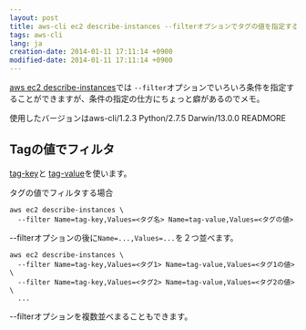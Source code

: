 ```yaml
---
layout: post
title: aws-cli ec2 describe-instances --filterオプションでタグの値を指定する
tags: aws-cli
lang: ja
creation-date: 2014-01-11 17:11:14 +0900
modified-date: 2014-01-11 17:11:14 +0900
---
```

[aws ec2 describe-instances](http://docs.aws.amazon.com/cli/latest/reference/ec2/describe-instances.html)では
`--filter`オプションでいろいろ条件を指定することができますが、条件の指定の仕方にちょっと癖があるのでメモ。

使用したバージョンはaws-cli/1.2.3 Python/2.7.5 Darwin/13.0.0
READMORE

Tagの値でフィルタ
-----------------
[tag-key](http://docs.aws.amazon.com/cli/latest/reference/ec2/describe-instances.html#tag-key)と
[tag-value](http://docs.aws.amazon.com/cli/latest/reference/ec2/describe-instances.html#tag-value)を使います。

タグの値でフィルタする場合

    aws ec2 describe-instances \
      --filter Name=tag-key,Values=<タグ名> Name=tag-value,Values=<タグの値>

--filterオプションの後に`Name=...,Values=...`を２つ並べます。


    aws ec2 describe-instances \
      --filter Name=tag-key,Values=<タグ1> Name=tag-value,Values=<タグ1の値> \ 
      --filter Name=tag-key,Values=<タグ2> Name=tag-value,Values=<タグ2の値> \
      ...

--filterオプションを複数並べまることもできます。
